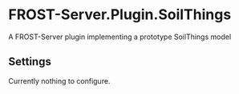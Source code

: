# FROST-Server.Plugin.SoilThings

A FROST-Server plugin implementing a prototype SoilThings model

## Settings

Currently nothing to configure.

